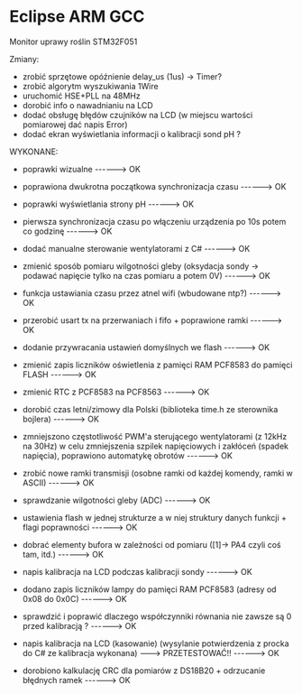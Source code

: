 # Eclipse ARM GCC 
Monitor uprawy roślin STM32F051


Zmiany:

- zrobić sprzętowe opóźnienie delay_us (1us) -> Timer?
- zrobić algorytm wyszukiwania 1Wire
- uruchomić HSE+PLL na 48MHz
- dorobić info o nawadnianiu na LCD
- dodać obsługę błędów czujników na LCD (w miejscu wartości pomiarowej dać napis Error)
- dodać ekran wyświetlania informacji o kalibracji sond pH ?

WYKONANE:

- poprawki wizualne  ------> OK

- poprawiona dwukrotna początkowa synchronizacja czasu ------> OK

- poprawki wyświetlania strony pH ------> OK

- pierwsza synchronizacja czasu po włączeniu urządzenia po 10s potem co godzinę ------> OK

- dodać manualne sterowanie wentylatorami z C# ------> OK

- zmienić sposób pomiaru wilgotności gleby (oksydacja sondy -> podawać napięcie tylko na czas pomiaru a potem 0V) ------> OK

- funkcja ustawiania czasu przez atnel wifi (wbudowane ntp?) ------> OK

- przerobić usart tx na przerwaniach i fifo + poprawione ramki ------> OK 

- dodanie przywracania ustawień domyślnych we flash ------> OK

- zmienić zapis liczników oświetlenia z pamięci RAM PCF8583 do pamięci FLASH ------> OK

- zmienić RTC z PCF8583 na PCF8563 ------> OK

- dorobić czas letni/zimowy dla Polski (biblioteka time.h ze sterownika bojlera) ------> OK

- zmniejszono częstotliwość PWM'a sterującego wentylatorami (z 12kHz na 30Hz) w 
  celu zmniejszenia szpilek napięciowych i zakłóceń (spadek napięcia), poprawiono automatykę obrotów ------> OK
  
- zrobić nowe ramki transmisji (osobne ramki od każdej komendy, ramki w ASCII) ------> OK

- sprawdzanie wilgotności gleby (ADC) ------> OK

- ustawienia flash w jednej strukturze a w niej struktury danych funkcji + flagi poprawności ------> OK

- dobrać elementy bufora w zależności od pomiaru ([1]-> PA4 czyli coś tam, itd.) ------> OK

- napis kalibracja na LCD podczas kalibracji sondy ------> OK

- dodano zapis liczników lampy do pamięci RAM PCF8583 (adresy od 0x08 do 0x0C) ------> OK

- sprawdzić i poprawić dlaczego współczynniki równania nie zawsze są 0 przed kalibracją ? ------> OK

- napis kalibracja na LCD (kasowanie) (wysylanie potwierdzenia z procka do C# ze kalibracja wykonana) ---> PRZETESTOWAĆ!! ------> OK

- dorobiono kalkulację CRC dla pomiarów z DS18B20 + odrzucanie błędnych ramek ------> OK